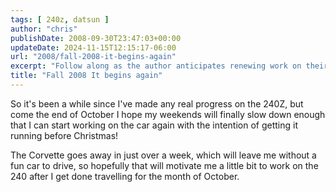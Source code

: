 ```yaml
---
tags: [ 240z, datsun ]
author: "chris"
publishDate: 2008-09-30T23:47:03+00:00
updateDate: 2024-11-15T12:15:17-06:00
url: "2008/fall-2008-it-begins-again"
excerpt: "Follow along as the author anticipates renewing work on their 240Z project car, aiming for completion by Christmas."
title: "Fall 2008 It begins again"
---
```


So it's been a while since I've made any real progress on the 240Z, but come the end of October I hope my weekends will finally slow down enough that I can start working on the car again with the intention of getting it running before Christmas!

The Corvette goes away in just over a week, which will leave me without a fun car to drive, so hopefully that will motivate me a little bit to work on the 240 after I get done travelling for the month of October.
